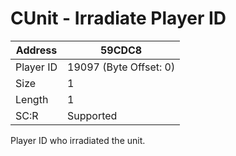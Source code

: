 
#  CUnit - Irradiate Player ID
Address   | 59CDC8
----------|-------------
Player ID | 19097 (Byte Offset: 0)
Size 	  | 1
Length 	  | 1
SC:R      | Supported

Player ID who irradiated the unit.
